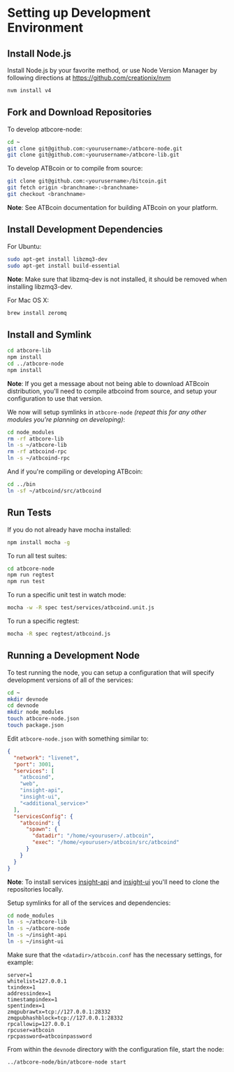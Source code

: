 # Setting up Development Environment

## Install Node.js

Install Node.js by your favorite method, or use Node Version Manager by following directions at https://github.com/creationix/nvm

```bash
nvm install v4
```

## Fork and Download Repositories

To develop atbcore-node:

```bash
cd ~
git clone git@github.com:<yourusername>/atbcore-node.git
git clone git@github.com:<yourusername>/atbcore-lib.git
```

To develop ATBcoin or to compile from source:

```bash
git clone git@github.com:<yourusername>/bitcoin.git
git fetch origin <branchname>:<branchname>
git checkout <branchname>
```
**Note**: See ATBcoin documentation for building ATBcoin on your platform.


## Install Development Dependencies

For Ubuntu:
```bash
sudo apt-get install libzmq3-dev
sudo apt-get install build-essential
```
**Note**: Make sure that libzmq-dev is not installed, it should be removed when installing libzmq3-dev.


For Mac OS X:
```bash
brew install zeromq
```

## Install and Symlink

```bash
cd atbcore-lib
npm install
cd ../atbcore-node
npm install
```
**Note**: If you get a message about not being able to download ATBcoin distribution, you'll need to compile atbcoind from source, and setup your configuration to use that version.


We now will setup symlinks in `atbcore-node` *(repeat this for any other modules you're planning on developing)*:
```bash
cd node_modules
rm -rf atbcore-lib
ln -s ~/atbcore-lib
rm -rf atbcoind-rpc
ln -s ~/atbcoind-rpc
```

And if you're compiling or developing ATBcoin:
```bash
cd ../bin
ln -sf ~/atbcoind/src/atbcoind
```

## Run Tests

If you do not already have mocha installed:
```bash
npm install mocha -g
```

To run all test suites:
```bash
cd atbcore-node
npm run regtest
npm run test
```

To run a specific unit test in watch mode:
```bash
mocha -w -R spec test/services/atbcoind.unit.js
```

To run a specific regtest:
```bash
mocha -R spec regtest/atbcoind.js
```

## Running a Development Node

To test running the node, you can setup a configuration that will specify development versions of all of the services:

```bash
cd ~
mkdir devnode
cd devnode
mkdir node_modules
touch atbcore-node.json
touch package.json
```

Edit `atbcore-node.json` with something similar to:
```json
{
  "network": "livenet",
  "port": 3001,
  "services": [
    "atbcoind",
    "web",
    "insight-api",
    "insight-ui",
    "<additional_service>"
  ],
  "servicesConfig": {
    "atbcoind": {
      "spawn": {
        "datadir": "/home/<youruser>/.atbcoin",
        "exec": "/home/<youruser>/atbcoin/src/atbcoind"
      }
    }
  }
}
```

**Note**: To install services [insight-api](https://github.com/bitpay/insight-api) and [insight-ui](https://github.com/bitpay/insight-ui) you'll need to clone the repositories locally.

Setup symlinks for all of the services and dependencies:

```bash
cd node_modules
ln -s ~/atbcore-lib
ln -s ~/atbcore-node
ln -s ~/insight-api
ln -s ~/insight-ui
```

Make sure that the `<datadir>/atbcoin.conf` has the necessary settings, for example:
```
server=1
whitelist=127.0.0.1
txindex=1
addressindex=1
timestampindex=1
spentindex=1
zmqpubrawtx=tcp://127.0.0.1:28332
zmqpubhashblock=tcp://127.0.0.1:28332
rpcallowip=127.0.0.1
rpcuser=atbcoin
rpcpassword=atbcoinpassword
```

From within the `devnode` directory with the configuration file, start the node:
```bash
../atbcore-node/bin/atbcore-node start
```